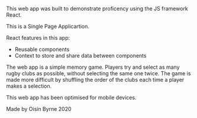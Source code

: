 This web app was built to demonstrate proficency using the JS framework React.

This is a Single Page Applicartion.

React features in this app:

- Reusable components
- Context to store and share data between components

The web app is a simple memory game. Players try and select as many rugby clubs as possible, without selecting the same one twice. The game is made more difficult by shuffling the order of the clubs each time a player makes a selection.

This web app has been optimised for mobile devices.

Made by Oisín Byrne 2020